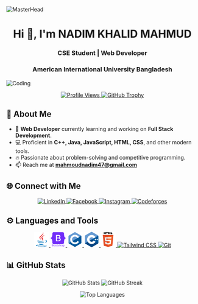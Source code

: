 ![MasterHead](https://repository-images.githubusercontent.com/588181932/e36ec678-7984-4cdd-8e4c-a3932772ff8e)

<h1 align="center">Hi 👋, I'm NADIM KHALID MAHMUD</h1>
<h3 align="center">CSE Student | Web Developer</h3>
<h3 align="center">American International University Bangladesh</h3>

<img align="center" alt="Coding" width="800" height="400" src="https://camo.githubusercontent.com/c1dcb74cc1c1835b1d716f5051499a2814c683c806b15f04b0eba492863703e9/68747470733a2f2f63646e2e6472696262626c652e636f6d2f75736572732f3733303730332f73637265656e73686f74732f363538313234332f6176656e746f2e676966">

<p align="center">
  <a href="https://github.com/nadim249">
    <img src="https://komarev.com/ghpvc/?username=nadim249&label=Profile%20views&color=0e75b6&style=flat" alt="Profile Views"/>
  </a>
  <a href="https://github-profile-trophy.vercel.app/?username=nadim249">
    <img src="https://github-profile-trophy.vercel.app/?username=nadim249&margin-w=5" alt="GitHub Trophy" />
  </a>
</p>

## 🌱 About Me

- 🚀 **Web Developer** currently learning and working on **Full Stack Development**.
- 💻 Proficient in **C++, Java, JavaScript, HTML, CSS**, and other modern tools.
- 🔥 Passionate about problem-solving and competitive programming.
- 📫 Reach me at **mahmoudnadim47@gmail.com**

## 🌐 Connect with Me

<p align="center">
  <a href="https://linkedin.com/in/khalid-mahmud-nadim-249s/" target="blank">
    <img align="center" src="https://img.shields.io/badge/LinkedIn-%230077B5.svg?style=for-the-badge&logo=linkedin&logoColor=white" alt="LinkedIn"/>
  </a>
  <a href="https://fb.com/khalid.nadim.24259" target="blank">
    <img align="center" src="https://img.shields.io/badge/Facebook-%231877F2.svg?style=for-the-badge&logo=facebook&logoColor=white" alt="Facebook"/>
  </a>
  <a href="https://instagram.com/menadimkhalid" target="blank">
    <img align="center" src="https://img.shields.io/badge/Instagram-E4405F?style=for-the-badge&logo=instagram&logoColor=white" alt="Instagram"/>
  </a>
  <a href="https://codeforces.com/profile/nadim249" target="blank">
    <img align="center" src="https://img.shields.io/badge/Codeforces-%232C3454.svg?style=for-the-badge&logo=codeforces&logoColor=white" alt="Codeforces"/>
  </a>
</p>

## ⚙️ Languages and Tools

<p align="center">
  <a href="https://www.java.com" target="_blank" rel="noreferrer">
    <img src="https://raw.githubusercontent.com/devicons/devicon/master/icons/java/java-original.svg" alt="Java" width="40" height="40"/>
  </a>
  <a href="https://getbootstrap.com" target="_blank" rel="noreferrer">
    <img src="https://raw.githubusercontent.com/devicons/devicon/master/icons/bootstrap/bootstrap-plain-wordmark.svg" alt="Bootstrap" width="40" height="40"/>
  </a>
  <a href="https://www.cprogramming.com/" target="_blank" rel="noreferrer">
    <img src="https://raw.githubusercontent.com/devicons/devicon/master/icons/c/c-original.svg" alt="C" width="40" height="40"/>
  </a>
  <a href="https://www.w3schools.com/cpp/" target="_blank" rel="noreferrer">
    <img src="https://raw.githubusercontent.com/devicons/devicon/master/icons/cplusplus/cplusplus-original.svg" alt="C++" width="40" height="40"/>
  </a>
  <a href="https://www.w3.org/html/" target="_blank" rel="noreferrer">
    <img src="https://raw.githubusercontent.com/devicons/devicon/master/icons/html5/html5-original-wordmark.svg" alt="HTML5" width="40" height="40"/>
  </a>
  <a href="https://tailwindcss.com/" target="_blank" rel="noreferrer">
    <img src="https://www.vectorlogo.zone/logos/tailwindcss/tailwindcss-icon.svg" alt="Tailwind CSS" width="40" height="40"/>
  </a>
  <a href="https://git-scm.com/" target="_blank" rel="noreferrer">
    <img src="https://www.vectorlogo.zone/logos/git-scm/git-scm-icon.svg" alt="Git" width="40" height="40"/>
  </a>
</p>

## 📊 GitHub Stats

<p align="center">
  <img src="https://github-readme-stats.vercel.app/api?username=nadim249&show_icons=true&theme=radical" alt="GitHub Stats" width="400px"/>
  <img src="https://github-readme-streak-stats.herokuapp.com/?user=nadim249&theme=radical" alt="GitHub Streak" width="400px"/>
</p>

<p align="center">
  <img src="https://github-readme-stats.vercel.app/api/top-langs?username=nadim249&show_icons=true&locale=en&layout=compact&theme=radical" alt="Top Languages" />
</p>
